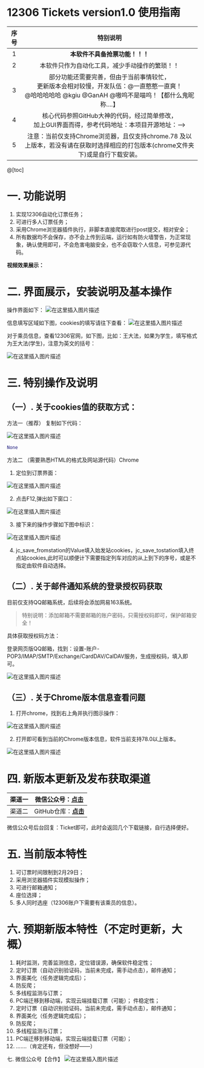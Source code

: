 ﻿# **12306 Tickets version1.0 使用指南**

| 序号 |                           特别说明                           |
| :--: | :----------------------------------------------------------: |
|  1   |                **本软件不具备抢票功能！！！**                |
|  2   |        本软件只作为自动化工具，减少手动操作的繁琐！！        |
|  3   | 部分功能还需要完善，但由于当前事情较忙，<br />更新版本会相对较慢，开发队伍：@一直憨憨一直爽！<br /> @哈哈哈哈哈 @kgiu @GanAH @嗷呜不是喵呜！【都什么鬼昵称....】 |
|  4   | 核心代码参照GitHub大神的代码，经过简单修改，<br />加上GUI界面而得，参考代码地址：本项目开源地址：--> |
|  5   | 注意：当前仅支持Chrome浏览器，且仅支持chrome.78 及以上版本，若没有请在获取时选择相应的打包版本(chrome文件夹下)或是自行下载安装。 |

@[toc]

# 一. 功能说明

1. 实现12306自动化订票任务；
2. 可进行多人订票任务；
3. 采用Chrome浏览器插件执行，非脚本直接爬取进行post提交，相对安全；
4. 所有数据均不会保存，亦不会上传到云端，运行如有防火墙警告，为正常现象，确认使用即可，不会危害电脑安全，也不会窃取个人信息，可参见源代码。

**视频效果展示：**

# 二. 界面展示，安装说明及基本操作

操作界面如下：
![在这里插入图片描述]($%7BdocPng%7D/20191228104504573.png)

信息填写区域如下图，cookies的填写请往下查看：
![在这里插入图片描述]($%7BdocPng%7D/20191228104532549.png)

对于乘员信息，查看12306官网，如下图，比如：王大法，如果为学生，填写格式为王大法(学生)，注意为英文的括号：

![在这里插入图片描述]($%7BdocPng%7D/20191228104557157.png)

# 三. 特别操作及说明

## （一）.  关于cookies值的获取方式：

方法一（推荐） 复制如下代码：

![在这里插入图片描述]($%7BdocPng%7D/2019122810465060.png)

```py
None

```

方法二 （需要熟悉HTML的格式及网站源代码）Chrome

1. 定位到订票界面：

![在这里插入图片描述]($%7BdocPng%7D/20191228104710741.png)

2. 点击F12,弹出如下窗口：

![在这里插入图片描述]($%7BdocPng%7D/20191228104712965.png)

3. 接下来的操作步骤如下图中标识：

![在这里插入图片描述]($%7BdocPng%7D/20191228104826373.png)

4. jc_save_fromstation的Value填入始发站cookies，jc_save_tostation填入终点站cookies,此时可以顺便计下需要指定列车对应的从上到下的序号，或是不指定由软件自动选择。

## **（二）. 关于邮件通知系统的登录授权码获取**

目前仅支持QQ邮箱系统，后续将会添加网易163系统。

> 特别说明：添加邮箱不需要邮箱的账户密码，只需授权码即可，保护邮箱安全！

具体获取授权码方法：

登录网页版QQ邮箱，找到：设置-账户-POP3/IMAP/SMTP/Exchange/CardDAV/CalDAV服务，生成授权码，填入即可。

![在这里插入图片描述]($%7BdocPng%7D/20191228104857721.png)

## （三）. 关于Chrome版本信息查看问题

1. 打开chrome，找到右上角并执行图示操作：

 ![在这里插入图片描述]($%7BdocPng%7D/20191228105007267.png)

2. 打开即可看到当前的Chrome版本信息，软件当前支持78.0以上版本。

![在这里插入图片描述]($%7BdocPng%7D/20191228104937808.png)

# 四. 新版本更新及发布获取渠道

| 渠道一 | 微信公众号：[点击](https://mp.weixin.qq.com/mp/profile_ext?action=home&__biz=MzUxNDkyMTQ1Nw==&scene=126&bizpsid=1558318813#wechat_redirect) |
| ------ | ------------------------------------------------------------ |
| 渠道二 | GitHub仓库：[**点击**](https://github.com/GanAH/12306Tickets) |

微信公众号后台回复：Ticket即可，此时会返回几个下载链接，自行选择便好。

# 五. 当前版本特性

1. 可订票时间限制到2月29日；
2. 采用浏览器插件实现模拟操作；
3. 可进行邮箱通知；
4. 座位选择；
5. 多人同时选座（12306账户下需要有该乘员的信息）。

# 六. 预期新版本特性（不定时更新，大概）

1. 耗时监测，完善监测信息，定位错误源，确保软件稳定性；
2. 定时订票（自动识别验证码，当前未完成，需手动点击），邮件通知；
3. 界面美化（任务逻辑完成后）；
4. 防反爬；
5. 多线程监测与订票；
6. PC端迁移到移动端，实现云端挂载订票（可能）；
   件稳定性；
7. 定时订票（自动识别验证码，当前未完成，需手动点击），邮件通知；
8. 界面美化（任务逻辑完成后）；
9. 防反爬；
10. 多线程监测与订票；
11. PC端迁移到移动端，实现云端挂载订票（可能）；
12. .......（肯定还有，但没想好——）

七. 微信公众号【合作】
![在这里插入图片描述]($%7BdocPng%7D/20191228105128547.jpg)